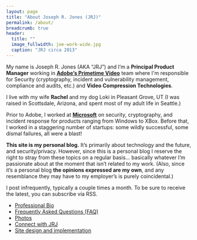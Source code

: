 ```yaml
---
layout: page
title: "About Joseph R. Jones (JRJ)"
permalink: /about/
breadcrumb: true
header:
  title: ""
  image_fullwidth: joe-work-wide.jpg
  caption: "JRJ circa 2013"
---
```


My name is Joseph R. Jones (AKA “JRJ”) and I’m a **Principal Product Manager** working in [**Adobe’s Primetime Video**](http://www.adobe.com/solutions/primetime.html) team where I'm responsible for Security (cryptography, incident and vulnerability management, compliance and audits, etc.) and **Video Compression Technologies**.

I live with my wife **Rachel** and my dog Loki in Pleasant Grove, UT (I was raised in Scottsdale, Arizona, and spent most of my adult life in Seattle.)

Prior to Adobe, I worked at [**Microsoft**](http://microsoft.com) on security, cryptography, and incident response for products ranging from Windows to XBox. Before that, I worked in a staggering number of startups: some wildly successful, some dismal failures, all were a blast!

**This site is my personal blog.** It’s primarily about technology and the future, and security/privacy. However, since this is a personal blog I reserve the right to stray from these topics on a regular basis… basically whatever I’m passionate about at the moment that isn’t related to my work. (Also, since it’s a personal blog **the opinions expressed are my own**, and any resemblance they may have to my employer’s is purely coincidental.)

I post infrequently, typically a couple times a month. To be sure to receive the latest, you can subscribe via RSS.

* [Professional Bio](/about/bio/)
* [Frequently Asked Questions (FAQ)](/about/faq/)
* [Photos](/about/photos/)
* [Connect with JRJ](/connect/)
* [Site design and implementation](/about/colophon/)
